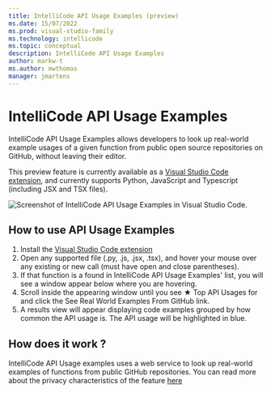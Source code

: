 ```yaml
---
title: IntelliCode API Usage Examples (preview)
ms.date: 15/07/2022
ms.prod: visual-studio-family
ms.technology: intellicode
ms.topic: conceptual
description: IntelliCode API Usage Examples
author: markw-t
ms.author: mwthomas
manager: jmartens
---
```


# IntelliCode API Usage Examples

IntelliCode API Usage Examples allows developers to look up real-world example usages of a given function from public open source repositories on GitHub, without leaving their editor.

This preview feature is currently available as a [Visual Studio Code extension](https://marketplace.visualstudio.com/items?itemName=VisualStudioExptTeam.intellicode-api-usage-examples), and currently supports Python, JavaScript and Typescript (including JSX and TSX files). 

![Screenshot of IntelliCode API Usage Examples in Visual Studio Code.](media/IntelliCodeUsageExamplesV2.gif)

## How to use API Usage Examples

1. Install the [Visual Studio Code extension](https://marketplace.visualstudio.com/items?itemName=VisualStudioExptTeam.intellicode-api-usage-examples)
1. Open any supported file (.py, .js, .jsx, .tsx), and hover your mouse over any existing or new call (must have open and close parentheses).
1. If that function is a found in IntelliCode API Usage Examples' list, you will see a window appear below where you are hovering.
1. Scroll inside the appearing window until you see ★ Top API Usages for and click the See Real World Examples From GitHub link.
1. A results view will appear displaying code examples grouped by how common the API usage is. The API usage will be highlighted in blue.

## How does it work ?
IntelliCode API Usage examples uses a web service to look up real-world examples of functions from public GitHub repositories. You can read more about the privacy characteristics of the feature [here](intellicode-privacy)
